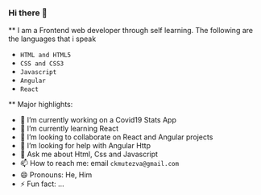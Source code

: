 ### Hi there 👋


** I am a Frontend web developer through self learning. 
The following are the languages that i speak
- `HTML and HTML5`
- `CSS and CSS3`
- `Javascript`
- `Angular`
-  `React`

** Major highlights:

- 🔭 I’m currently working on a Covid19 Stats App
- 🌱 I’m currently learning React
- 👯 I’m looking to collaborate on React and Angular projects
- 🤔 I’m looking for help with Angular Http 
- 💬 Ask me about Html, Css and Javascript
- 📫 How to reach me: email `ckmutezva@gmail.com`
- 😄 Pronouns: He, Him
- ⚡ Fun fact: ...

